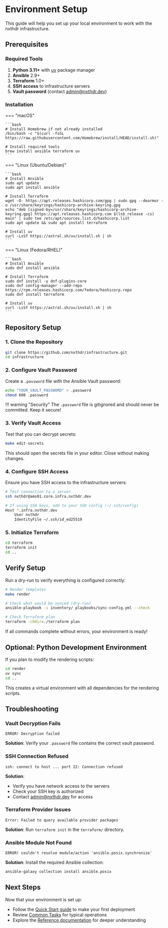 # Environment Setup

This guide will help you set up your local environment to work with the nxthdr infrastructure.

## Prerequisites

### Required Tools

1. **Python 3.11+** with [uv](https://docs.astral.sh/uv/) package manager
2. **Ansible** 2.9+
3. **Terraform** 1.0+
4. **SSH access** to infrastructure servers
5. **Vault password** (contact admin@nxthdr.dev)

### Installation

=== "macOS"

    ```bash
    # Install Homebrew if not already installed
    /bin/bash -c "$(curl -fsSL https://raw.githubusercontent.com/Homebrew/install/HEAD/install.sh)"
    
    # Install required tools
    brew install ansible terraform uv
    ```

=== "Linux (Ubuntu/Debian)"

    ```bash
    # Install Ansible
    sudo apt update
    sudo apt install ansible
    
    # Install Terraform
    wget -O- https://apt.releases.hashicorp.com/gpg | sudo gpg --dearmor -o /usr/share/keyrings/hashicorp-archive-keyring.gpg
    echo "deb [signed-by=/usr/share/keyrings/hashicorp-archive-keyring.gpg] https://apt.releases.hashicorp.com $(lsb_release -cs) main" | sudo tee /etc/apt/sources.list.d/hashicorp.list
    sudo apt update && sudo apt install terraform
    
    # Install uv
    curl -LsSf https://astral.sh/uv/install.sh | sh
    ```

=== "Linux (Fedora/RHEL)"

    ```bash
    # Install Ansible
    sudo dnf install ansible
    
    # Install Terraform
    sudo dnf install -y dnf-plugins-core
    sudo dnf config-manager --add-repo https://rpm.releases.hashicorp.com/fedora/hashicorp.repo
    sudo dnf install terraform
    
    # Install uv
    curl -LsSf https://astral.sh/uv/install.sh | sh
    ```

## Repository Setup

### 1. Clone the Repository

```bash
git clone https://github.com/nxthdr/infrastructure.git
cd infrastructure
```

### 2. Configure Vault Password

Create a `.password` file with the Ansible Vault password:

```bash
echo "YOUR_VAULT_PASSWORD" > .password
chmod 600 .password
```

!!! warning "Security"
    The `.password` file is gitignored and should never be committed. Keep it secure!

### 3. Verify Vault Access

Test that you can decrypt secrets:

```bash
make edit-secrets
```

This should open the secrets file in your editor. Close without making changes.

### 4. Configure SSH Access

Ensure you have SSH access to the infrastructure servers:

```bash
# Test connection to a server
ssh nxthdr@ams01.core.infra.nxthdr.dev

# If using SSH keys, add to your SSH config (~/.ssh/config)
Host *.infra.nxthdr.dev
    User nxthdr
    IdentityFile ~/.ssh/id_ed25519
```

### 5. Initialize Terraform

```bash
cd terraform
terraform init
cd ..
```

## Verify Setup

Run a dry-run to verify everything is configured correctly:

```bash
# Render templates
make render

# Check what would be synced (dry-run)
ansible-playbook -i inventory/ playbooks/sync-config.yml --check

# Check Terraform plan
terraform -chdir=./terraform plan
```

If all commands complete without errors, your environment is ready!

## Optional: Python Development Environment

If you plan to modify the rendering scripts:

```bash
cd render
uv sync
cd ..
```

This creates a virtual environment with all dependencies for the rendering scripts.

## Troubleshooting

### Vault Decryption Fails

```
ERROR! Decryption failed
```

**Solution**: Verify your `.password` file contains the correct vault password.

### SSH Connection Refused

```
ssh: connect to host ... port 22: Connection refused
```

**Solution**: 
- Verify you have network access to the servers
- Check your SSH key is authorized
- Contact admin@nxthdr.dev for access

### Terraform Provider Issues

```
Error: Failed to query available provider packages
```

**Solution**: Run `terraform init` in the `terraform/` directory.

### Ansible Module Not Found

```
ERROR! couldn't resolve module/action 'ansible.posix.synchronize'
```

**Solution**: Install the required Ansible collection:

```bash
ansible-galaxy collection install ansible.posix
```

## Next Steps

Now that your environment is set up:

- Follow the [Quick Start guide](quick-start.md) to make your first deployment
- Review [Common Tasks](../guides/common-tasks.md) for typical operations
- Explore the [Reference documentation](../reference/architecture.md) for deeper understanding
